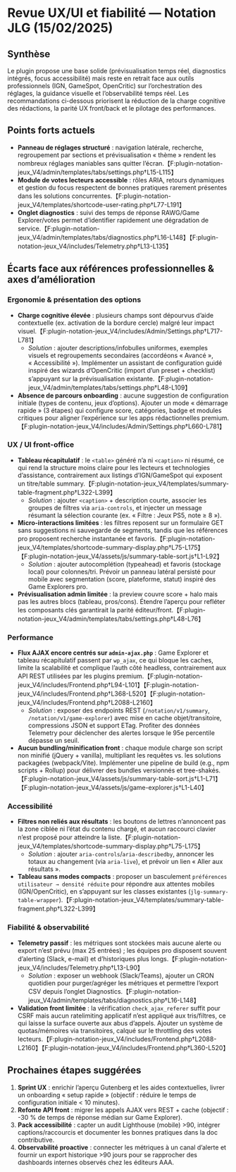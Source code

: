 # Revue UX/UI et fiabilité — Notation JLG (15/02/2025)

## Synthèse
Le plugin propose une base solide (prévisualisation temps réel, diagnostics intégrés, focus accessibilité) mais reste en retrait face aux outils professionnels (IGN, GameSpot, OpenCritic) sur l’orchestration des réglages, la guidance visuelle et l’observabilité temps réel. Les recommandations ci-dessous priorisent la réduction de la charge cognitive des rédactions, la parité UX front/back et le pilotage des performances.

## Points forts actuels
- **Panneau de réglages structuré** : navigation latérale, recherche, regroupement par sections et prévisualisation « thème » rendent les nombreux réglages maniables sans quitter l’écran.【F:plugin-notation-jeux_V4/admin/templates/tabs/settings.php†L15-L115】
- **Module de votes lecteurs accessible** : rôles ARIA, retours dynamiques et gestion du focus respectent de bonnes pratiques rarement présentes dans les solutions concurrentes.【F:plugin-notation-jeux_V4/templates/shortcode-user-rating.php†L77-L191】
- **Onglet diagnostics** : suivi des temps de réponse RAWG/Game Explorer/votes permet d’identifier rapidement une dégradation de service.【F:plugin-notation-jeux_V4/admin/templates/tabs/diagnostics.php†L16-L148】【F:plugin-notation-jeux_V4/includes/Telemetry.php†L13-L135】

## Écarts face aux références professionnelles & axes d’amélioration
### Ergonomie & présentation des options
- **Charge cognitive élevée** : plusieurs champs sont dépourvus d’aide contextuelle (ex. activation de la bordure cercle) malgré leur impact visuel.【F:plugin-notation-jeux_V4/includes/Admin/Settings.php†L717-L781】
  - *Solution* : ajouter descriptions/infobulles uniformes, exemples visuels et regroupements secondaires (accordéons « Avancé », « Accessibilité »). Implémenter un assistant de configuration guidé inspiré des wizards d’OpenCritic (import d’un preset + checklist) s’appuyant sur la prévisualisation existante.【F:plugin-notation-jeux_V4/admin/templates/tabs/settings.php†L48-L109】
- **Absence de parcours onboarding** : aucune suggestion de configuration initiale (types de contenu, jeux d’options). Ajouter un mode « démarrage rapide » (3 étapes) qui configure score, catégories, badge et modules critiques pour aligner l’expérience sur les apps rédactionnelles premium.【F:plugin-notation-jeux_V4/includes/Admin/Settings.php†L660-L781】

### UX / UI front-office
- **Tableau récapitulatif** : le `<table>` généré n’a ni `<caption>` ni résumé, ce qui rend la structure moins claire pour les lecteurs et technologies d’assistance, contrairement aux listings d’IGN/GameSpot qui exposent un titre/table summary.【F:plugin-notation-jeux_V4/templates/summary-table-fragment.php†L322-L399】
  - *Solution* : ajouter `<caption>` + description courte, associer les groupes de filtres via `aria-controls`, et injecter un message résumant la sélection courante (ex. « Filtre : Jeux PS5, note ≥ 8 »).
- **Micro-interactions limitées** : les filtres reposent sur un formulaire GET sans suggestions ni sauvegarde de segments, tandis que les références pro proposent recherche instantanée et favoris.【F:plugin-notation-jeux_V4/templates/shortcode-summary-display.php†L75-L175】【F:plugin-notation-jeux_V4/assets/js/summary-table-sort.js†L1-L92】
  - *Solution* : ajouter autocomplétion (typeahead) et favoris (stockage local) pour colonnes/tri. Prévoir un panneau latéral persisté pour mobile avec segmentation (score, plateforme, statut) inspiré des Game Explorers pro.
- **Prévisualisation admin limitée** : la preview couvre score + halo mais pas les autres blocs (tableau, pros/cons). Étendre l’aperçu pour refléter les composants clés garantirait la parité éditeur/front.【F:plugin-notation-jeux_V4/admin/templates/tabs/settings.php†L48-L76】

### Performance
- **Flux AJAX encore centrés sur `admin-ajax.php`** : Game Explorer et tableau récapitulatif passent par `wp_ajax`, ce qui bloque les caches, limite la scalabilité et complique l’auth côté headless, contrairement aux API REST utilisées par les plugins premium.【F:plugin-notation-jeux_V4/includes/Frontend.php†L94-L101】【F:plugin-notation-jeux_V4/includes/Frontend.php†L368-L520】【F:plugin-notation-jeux_V4/includes/Frontend.php†L2088-L2160】
  - *Solution* : exposer des endpoints REST (`/notation/v1/summary`, `/notation/v1/game-explorer`) avec mise en cache objet/transitoire, compressions JSON et support ETag. Profiter des données Telemetry pour déclencher des alertes lorsque le 95e percentile dépasse un seuil.
- **Aucun bundling/minification front** : chaque module charge son script non minifié (jQuery + vanilla), multipliant les requêtes vs. les solutions packagées (webpack/Vite). Implémenter une pipeline de build (e.g., npm scripts + Rollup) pour délivrer des bundles versionnés et tree-shakés.【F:plugin-notation-jeux_V4/assets/js/summary-table-sort.js†L1-L71】【F:plugin-notation-jeux_V4/assets/js/game-explorer.js†L1-L40】

### Accessibilité
- **Filtres non reliés aux résultats** : les boutons de lettres n’annoncent pas la zone ciblée ni l’état du contenu chargé, et aucun raccourci clavier n’est proposé pour atteindre la liste.【F:plugin-notation-jeux_V4/templates/shortcode-summary-display.php†L75-L175】
  - *Solution* : ajouter `aria-controls`/`aria-describedby`, annoncer les totaux au changement (via `aria-live`), et prévoir un lien « Aller aux résultats ».
- **Tableau sans modes compacts** : proposer un basculement `préférences utilisateur → densité réduite` pour répondre aux attentes mobiles (IGN/OpenCritic), en s’appuyant sur les classes existantes (`jlg-summary-table-wrapper`).【F:plugin-notation-jeux_V4/templates/summary-table-fragment.php†L322-L399】

### Fiabilité & observabilité
- **Telemetry passif** : les métriques sont stockées mais aucune alerte ou export n’est prévu (max 25 entrées) ; les équipes pro disposent souvent d’alerting (Slack, e-mail) et d’historiques plus longs.【F:plugin-notation-jeux_V4/includes/Telemetry.php†L13-L90】
  - *Solution* : exposer un webhook (Slack/Teams), ajouter un CRON quotidien pour purger/agréger les métriques et permettre l’export CSV depuis l’onglet Diagnostics.【F:plugin-notation-jeux_V4/admin/templates/tabs/diagnostics.php†L16-L148】
- **Validation front limitée** : la vérification `check_ajax_referer` suffit pour CSRF mais aucun ratelimiting applicatif n’est appliqué aux tris/filtres, ce qui laisse la surface ouverte aux abus d’appels. Ajouter un système de quotas/mémoires via transitoires, calqué sur le throttling des votes lecteurs.【F:plugin-notation-jeux_V4/includes/Frontend.php†L2088-L2160】【F:plugin-notation-jeux_V4/includes/Frontend.php†L360-L520】

## Prochaines étapes suggérées
1. **Sprint UX** : enrichir l’aperçu Gutenberg et les aides contextuelles, livrer un onboarding « setup rapide » (objectif : réduire le temps de configuration initiale < 10 minutes).
2. **Refonte API front** : migrer les appels AJAX vers REST + cache (objectif : -30 % de temps de réponse médian sur Game Explorer).
3. **Pack accessibilité** : capter un audit Lighthouse (mobile) >90, intégrer captions/raccourcis et documenter les bonnes pratiques dans la doc contributive.
4. **Observabilité proactive** : connecter les métriques à un canal d’alerte et fournir un export historique >90 jours pour se rapprocher des dashboards internes observés chez les éditeurs AAA.
